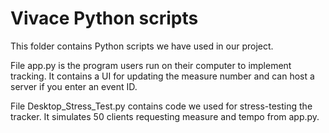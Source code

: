 # Vivace Python scripts

This folder contains Python scripts we have used in our project.

File app.py is the program users run on their computer to implement tracking. It contains a UI for updating the measure number and can host a server if you enter an event ID.

File Desktop_Stress_Test.py contains code we used for stress-testing the tracker. It simulates 50 clients requesting measure and tempo from app.py.